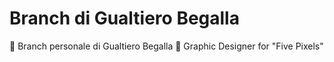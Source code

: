 # Branch di Gualtiero Begalla
👋 Branch personale di Gualtiero Begalla
🎯 Graphic Designer for "Five Pixels"
